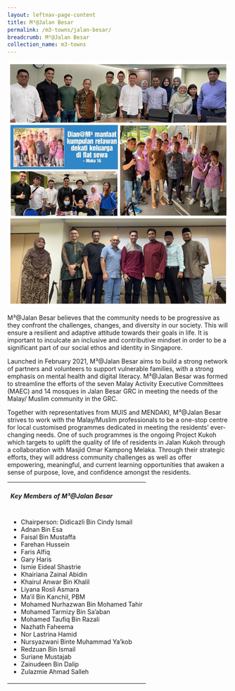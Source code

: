```yaml
---
layout: leftnav-page-content
title: M³@Jalan Besar
permalink: /m3-towns/jalan-besar/
breadcrumb: M³@Jalan Besar
collection_name: m3-towns
---
```


![M³@Jalan Besar](/images/PHOTO-2022-09-05-16-11-53.jpg)

M³@Jalan Besar believes that the community needs to be progressive as they confront the challenges, changes, and diversity in our society. This will ensure a resilient and adaptive attitude towards their goals in life. It is important to inculcate an inclusive and contributive mindset in order to be a significant part of our social ethos and identity in Singapore.

Launched in February 2021, M³@Jalan Besar aims to build a strong network of partners and volunteers to support vulnerable families, with a strong emphasis on mental health and digital literacy. M³@Jalan Besar was formed to streamline the efforts of the seven Malay Activity Executive Committees (MAEC) and 14 mosques in Jalan Besar GRC in meeting the needs of the Malay/ Muslim community in the GRC. 

Together with representatives from MUIS and MENDAKI, M³@Jalan Besar strives to work with the Malay/Muslim professionals to be a one-stop centre for local customised programmes dedicated in meeting the residents’ ever-changing needs. One of such programmes is the ongoing Project Kukoh which targets to uplift the quality of life of residents in Jalan Kukoh through a collaboration with Masjid Omar Kampong Melaka. Through their strategic efforts, they will address community challenges as well as offer empowering, meaningful, and current learning opportunities that awaken a sense of purpose, love, and confidence amongst the residents.

<table class="table-h">
  <tr>
  <td><h5>Key Members of M³@Jalan Besar</h5></td>
  </tr>
  <tr>
  <td>
    <ul>
      <li>Chairperson: Didicazli Bin Cindy Ismail </li>
<li>Adnan Bin Esa</li>
<li>Faisal Bin Mustaffa</li>
<li>Farehan Hussein</li>
<li>Faris Alfiq</li>
<li>Gary Haris</li>
<li>Ismie Eideal Shastrie</li>
<li>Khairiana Zainal Abidin</li>
<li>Khairul Anwar Bin Khalil</li>
<li> Liyana Rosli Asmara</li>
 <li>Ma’il Bin Kanchil, PBM</li>
<li> Mohamed Nurhazwan Bin Mohamed Tahir</li>
<li> Mohamed Tarmizy Bin Sa’aban</li>
<li> Mohamed Taufiq Bin Razali</li>
<li> Nazhath Faheema</li>
<li> Nor Lastrina Hamid </li>
<li> Nursyazwani Binte Muhammad Ya’kob</li>
<li> Redzuan Bin Ismail </li>
<li>Suriane Mustajab</li>
<li> Zainudeen Bin Dalip</li>
 <li>Zulazmie Ahmad Salleh</li>
